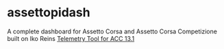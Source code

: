 # assettopidash

A complete dashboard for Assetto Corsa and Assetto Corsa Competizione built on Iko Reins [Telemetry Tool for ACC 13.1](https://www.racedepartment.com/downloads/telemetry-tool-for-acc.34563/)
